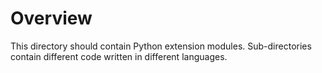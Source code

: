 # Overview

This directory should contain Python extension modules.
Sub-directories contain different code written in different languages.
